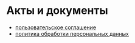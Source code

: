﻿# Акты и документы
- [пользовательское соглашение](acception.md)
- [политика обработки персональных данных](confidentiality.md)

